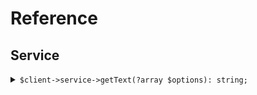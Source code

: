 # Reference
## Service
<details><summary><code>$client->service->getText(?array $options): string;</code></summary>
<dl>
<dd>

#### 🔌 Usage

<dl>
<dd>

<dl>
<dd>

```php
$client->service->getText(?array $options): string;
```
</dd>
</dl>
</dd>
</dl>


</dd>
</dl>
</details>
